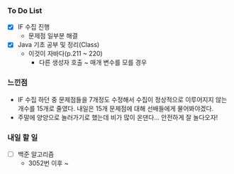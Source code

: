### To Do List

- [x] IF 수집 진행
  - 문제점 일부분 해결
- [x] Java 기초 공부 및 정리(Class)
  - 이것이 자바다(p.211 ~ 220)
    - 다른 생성자 호출 ~ 매개 변수를 모를 경우




### 느낀점

- IF 수집 하던 중 문제점들을 7개정도 수정해서 수집이 정상적으로 이루어지지 않는 개수를 15개로 줄였다. 내일은 15개 문제점에 대해 선배들에게 물어봐야겠다.
- 주말에 양양으로 놀러가기로 했는데 비가 많이 온댄다... 안전하게 잘 놀다오자!




### 내일 할 일

- [ ] 백준 알고리즘
  - 3052번 이후 ~